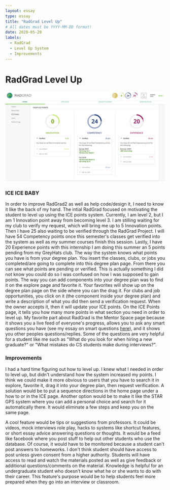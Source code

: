 ```yaml
---
layout: essay
type: essay
title: "RadGrad Level Up"
# All dates must be YYYY-MM-DD format!
date: 2020-05-20
labels:
  - RadGrad
  - Level Up System
  - Improvements
---
```

# RadGrad Level Up

<img large src="/images/radGrad.png">

### ICE ICE BABY

In order to improve RadGrad2 as well as help code/design it, I need to know it like the back of my hand.  The intial RadGrad focused on motivating the student to level up using the ICE points system.  Currently, I am level 2, but I am 1 Innovation point away from becoming level 3.  I am stilling waiting for my club to verify my request, which will bring me up to 5 Innovation points.  Then I have 25 also waiting to be verified through the RadGrad Project.  I will have 54 Competency points once this semester's classes get verified into the system as well as my summer courses finish this session.  Lastly, I have 20 Experience points with this internship I am doing this summer an 5 points pending from my GreyHats club.  The way the system knows what points you have is from your degree plan.  You insert the classes, clubs, or jobs you completed/are going to complete into this degree plan page.  From there you can see what points are pending or verified. This is actually something I did not know you could do so I was confused on how I was supposed to gain points.  The way you can add components into your degree plan was to find it on the explore page and favorite it.  Your favorites will show up on the degree plan page on the side where you can the drag it.  For clubs and job opportunities, you click on it (the component inside your degree plan) and write a description of what you did then send a verification request.  When the owner accepts it, then it will update your ICE points.  On the ICE Points page, it tells you how many more points in what section you need in order to level up.  My favorite part about RadGrad is the Mentor Space page because it shows you a live feed of everyone's progress, allows you to ask any smart questions you have (see my essay on smart questions [here](https://auusui.github.io/essays/dont-be-a-luser-be-a-smart-user.html)), and it shows you other peoples questions/replies.  Some of the questions are very helpful for a student like me such as "What do you look for when hiring a new graduate?" or "What mistakes do CS students make during interviews?".  

### Improvements

I had a hard time figuring out how to level up.  I knew what I needed in order to level up, but didn't understand how the system increased my points.  I think we could make it more obvious to users that you have to search it in explore, favorite it, drag it into your degree plan, then request verification.  A solution would be to put a sequence directions in the home page under a how to or in the ICE page.  Another option would be to make it like the STAR GPS system where you can add a personal choice and search for it automatically there.  It would eliminate a few steps and keep you on the same page.  

A cool feature would be tips or suggestions from professors.  It could be videos, mock interviews role play, hacks to systems like shortcut features, or short essay advice answering questions or thoughts.  It would be a feed like facebook where you post stuff to help out other students who use the database.  Of course, it would have to be monitored because a student can't post answers to homeworks.  I don't think student should have access to post unless given consent from a higher authority.  Students will have access to read and watch the materials posted as well as give feedback or additional questions/comments on the material.  Knowledge is helpful for an undergraduate student who doesn't know what he or she wants to do with their career.  This feature's purpose would be to help students feel more prepared when they go into an interview or classroom.  
